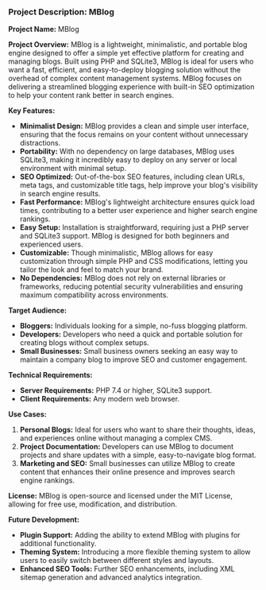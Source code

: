 ### Project Description: MBlog

**Project Name:** MBlog

**Project Overview:**
MBlog is a lightweight, minimalistic, and portable blog engine designed to offer a simple yet effective platform for creating and managing blogs. Built using PHP and SQLite3, MBlog is ideal for users who want a fast, efficient, and easy-to-deploy blogging solution without the overhead of complex content management systems. MBlog focuses on delivering a streamlined blogging experience with built-in SEO optimization to help your content rank better in search engines.

**Key Features:**
- **Minimalist Design:** MBlog provides a clean and simple user interface, ensuring that the focus remains on your content without unnecessary distractions.
- **Portability:** With no dependency on large databases, MBlog uses SQLite3, making it incredibly easy to deploy on any server or local environment with minimal setup.
- **SEO Optimized:** Out-of-the-box SEO features, including clean URLs, meta tags, and customizable title tags, help improve your blog's visibility in search engine results.
- **Fast Performance:** MBlog's lightweight architecture ensures quick load times, contributing to a better user experience and higher search engine rankings.
- **Easy Setup:** Installation is straightforward, requiring just a PHP server and SQLite3 support. MBlog is designed for both beginners and experienced users.
- **Customizable:** Though minimalistic, MBlog allows for easy customization through simple PHP and CSS modifications, letting you tailor the look and feel to match your brand.
- **No Dependencies:** MBlog does not rely on external libraries or frameworks, reducing potential security vulnerabilities and ensuring maximum compatibility across environments.

**Target Audience:**
- **Bloggers:** Individuals looking for a simple, no-fuss blogging platform.
- **Developers:** Developers who need a quick and portable solution for creating blogs without complex setups.
- **Small Businesses:** Small business owners seeking an easy way to maintain a company blog to improve SEO and customer engagement.

**Technical Requirements:**
- **Server Requirements:** PHP 7.4 or higher, SQLite3 support.
- **Client Requirements:** Any modern web browser.

**Use Cases:**
1. **Personal Blogs:** Ideal for users who want to share their thoughts, ideas, and experiences online without managing a complex CMS.
2. **Project Documentation:** Developers can use MBlog to document projects and share updates with a simple, easy-to-navigate blog format.
3. **Marketing and SEO:** Small businesses can utilize MBlog to create content that enhances their online presence and improves search engine rankings.

**License:**
MBlog is open-source and licensed under the MIT License, allowing for free use, modification, and distribution.

**Future Development:**
- **Plugin Support:** Adding the ability to extend MBlog with plugins for additional functionality.
- **Theming System:** Introducing a more flexible theming system to allow users to easily switch between different styles and layouts.
- **Enhanced SEO Tools:** Further SEO enhancements, including XML sitemap generation and advanced analytics integration.

